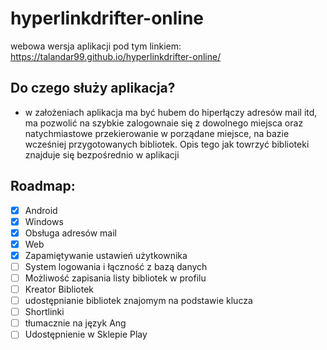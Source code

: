 # hyperlinkdrifter-online
webowa wersja aplikacji pod tym linkiem: https://talandar99.github.io/hyperlinkdrifter-online/

## Do czego służy aplikacja?
- w założeniach aplikacja ma być hubem do hiperłączy adresów mail itd, ma pozwolić na szybkie zalogownaie się z dowolnego miejsca oraz natychmiastowe przekierowanie w porządane miejsce, na bazie wcześniej przygotowanych bibliotek. Opis tego jak towrzyć biblioteki znajduje się bezpośrednio w aplikacji

## Roadmap:
- [x] Android
- [x] Windows
- [x] Obsługa adresów mail
- [x] Web
- [x] Zapamiętywanie ustawień użytkownika
- [ ] System logowania i łączność z bazą danych
- [ ] Możliwość zapisania listy bibliotek w profilu
- [ ] Kreator Bibliotek
- [ ] udostępnianie bibliotek znajomym na podstawie klucza
- [ ] Shortlinki
- [ ] tłumacznie na język Ang
- [ ] Udostępnienie w Sklepie Play
